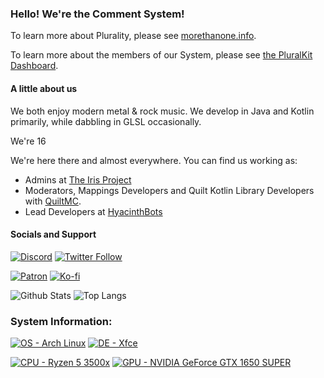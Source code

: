 ### Hello! We're the Comment System!
To learn more about Plurality, please see [morethanone.info](https://morethanone.info).

To learn more about the members of our System, please see [the PluralKit Dashboard](https://dash.pluralkit.me/profile/s/loobg?tab=system).

#### A little about us

We both enjoy modern metal & rock music. We develop in Java and Kotlin primarily, while dabbling in GLSL occasionally.

We're 16

We're here there and almost everywhere. You can find us working as:
- Admins at [The Iris Project](https://irisshaders.net)
- Moderators, Mappings Developers and Quilt Kotlin Library Developers with [QuiltMC](https://quiltmc.org). 
- Lead Developers at [HyacinthBots](https://github.com/HyacinthBots)

#### Socials and Support
[![Discord](https://img.shields.io/discord/803619130090848286?color=%237289DA&label=Discord&logo=discord&logoColor=white)](https://discord.gg/28N2Eeq2tT) [![Twitter Follow](https://img.shields.io/twitter/follow/NoComment1105?label=%40NoComment1105&style=social)](https://twitter.com/NoComment1105) 

[![Patron](https://img.shields.io/badge/Patreon-F96854?style=for-the-badge&logo=patreon&logoColor=white)](https://www.patreon.com/NoComment1105)
[![Ko-fi](https://img.shields.io/badge/Ko--fi-F16061?style=for-the-badge&logo=ko-fi&logoColor=white)](https://ko-fi.com/nocomment1105)

![Github Stats](https://github-readme-stats.vercel.app/api?username=NoComment1105&count_private=true&show_icons=true&include_all_commits=true&theme=dracula) 
![Top Langs](https://github-readme-stats.vercel.app/api/top-langs/?username=NoComment1105&layout=compact&theme=dracula)


### System Information:

[![OS - Arch Linux](https://img.shields.io/badge/Arch_Linux-1793D1?style=for-the-badge&logo=arch-linux&logoColor=white)](https://archlinux.org)
[![DE - Xfce](https://img.shields.io/badge/Xfce-black?style=for-the-badge&logo=xfce&logoColor=white)](https://xfce.org)

[![CPU - Ryzen 5 3500x](https://img.shields.io/badge/Ryzen_5_3500x-ED1C24?style=for-the-badge&logo=amd&logoColor=white)](https://www.techpowerup.com/cpu-specs/ryzen-5-3500x.c2264)
[![GPU - NVIDIA GeForce GTX 1650 SUPER](https://img.shields.io/badge/GTX_1650_SUPER-76b900?style=for-the-badge&logo=nvidia&logoColor=white)](https://www.techpowerup.com/gpu-specs/asus-phoenix-gtx-1650-super-oc.b7470)
